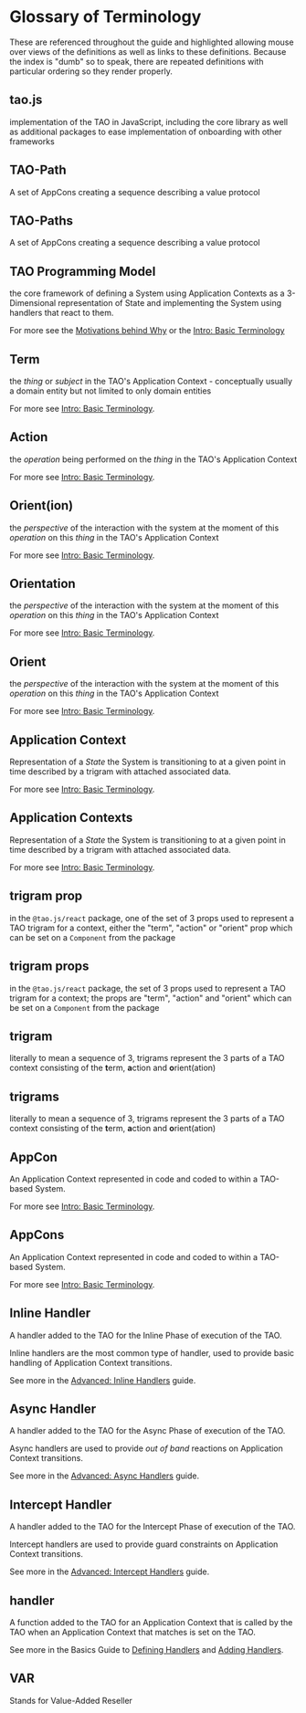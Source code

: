 # Glossary of Terminology

These are referenced throughout the guide and highlighted allowing mouse over views of
the definitions as well as links to these definitions.  Because the index is "dumb" so to
speak, there are repeated definitions with particular ordering so they render properly.

## tao.js

implementation of the TAO in JavaScript, including the core library as well as additional
packages to ease implementation of onboarding with other frameworks

## TAO-Path

A set of AppCons creating a sequence describing a value protocol

## TAO-Paths

A set of AppCons creating a sequence describing a value protocol

## TAO Programming Model

the core framework of defining a System using Application Contexts as a 3-Dimensional
representation of State and implementing the System using handlers that react to them.

For more see the [Motivations behind Why](intro/motivations.md) or the
[Intro: Basic Terminology](intro/basic-terms.md)

## Term

the _thing_ or _subject_ in the TAO's Application Context - conceptually usually a domain entity but not limited to only domain entities

For more see [Intro: Basic Terminology](intro/basic-terms.md#3d-tuples).

## Action

the _operation_ being performed on the _thing_ in the TAO's Application Context

For more see [Intro: Basic Terminology](intro/basic-terms.md#3d-tuples).

## Orient(ion)

the _perspective_ of the interaction with the system at the moment of this _operation_
on this _thing_ in the TAO's Application Context

For more see [Intro: Basic Terminology](intro/basic-terms.md#3d-tuples).

## Orientation

the _perspective_ of the interaction with the system at the moment of this _operation_
on this _thing_ in the TAO's Application Context

For more see [Intro: Basic Terminology](intro/basic-terms.md#3d-tuples).

## Orient

the _perspective_ of the interaction with the system at the moment of this _operation_
on this _thing_ in the TAO's Application Context

For more see [Intro: Basic Terminology](intro/basic-terms.md#3d-tuples).

## Application Context

Representation of a _State_ the System is transitioning to at a given point in time
described by a trigram with attached associated data.

For more see [Intro: Basic Terminology](intro/basic-terms.md#3d-tuples).

## Application Contexts

Representation of a _State_ the System is transitioning to at a given point in time
described by a trigram with attached associated data.

For more see [Intro: Basic Terminology](intro/basic-terms.md#3d-tuples).

## trigram prop

in the `@tao.js/react` package, one of the set of 3 props used to represent a TAO trigram for a
context, either the "term", "action" or "orient" prop which can be set on a `Component` from the
package

## trigram props

in the `@tao.js/react` package, the set of 3 props used to represent a TAO trigram for a context;
the props are "term", "action" and "orient" which can be set on a `Component` from the package

## trigram

literally to mean a sequence of 3, trigrams represent the 3 parts of a TAO context
consisting of the **t**erm, **a**ction and **o**rient(ation)

## trigrams

literally to mean a sequence of 3, trigrams represent the 3 parts of a TAO context
consisting of the **t**erm, **a**ction and **o**rient(ation)

## AppCon

An Application Context represented in code and coded to within a TAO-based System.

For more see [Intro: Basic Terminology](intro/basic-terms.md#appcons-are-actual-states).

## AppCons

An Application Context represented in code and coded to within a TAO-based System.

For more see [Intro: Basic Terminology](intro/basic-terms.md#appcons-are-actual-states).

## Inline Handler

A handler added to the TAO for the Inline Phase of execution of the TAO.

Inline handlers are the most common type of handler, used to provide basic handling of
Application Context transitions.

See more in the [Advanced: Inline Handlers](advanced/inline-handlers.md) guide.

## Async Handler

A handler added to the TAO for the Async Phase of execution of the TAO.

Async handlers are used to provide _out of band_ reactions on Application Context
transitions.

See more in the [Advanced: Async Handlers](advanced/async-handlers.md) guide.

## Intercept Handler

A handler added to the TAO for the Intercept Phase of execution of the TAO.

Intercept handlers are used to provide guard constraints on Application Context
transitions.

See more in the [Advanced: Intercept Handlers](advanced/intercept-handlers.md) guide.

## handler

A function added to the TAO for an Application Context that is called by the TAO
when an Application Context that matches is set on the TAO.

See more in the Basics Guide to [Defining Handlers](basics/defineg-handlers.md) and
[Adding Handlers](basics/handlers.md).

## VAR

Stands for Value-Added Reseller
